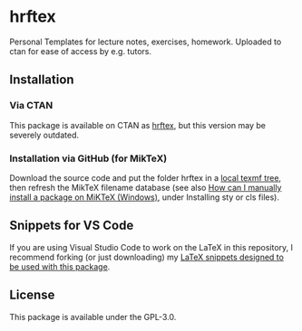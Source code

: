 # hrftex
Personal Templates for lecture notes, exercises, homework. Uploaded to ctan for ease of access by e.g. tutors.

## Installation
### Via CTAN
This package is available on CTAN as [hrftex](https://ctan.org/pkg/hrftex), but this version may be severely outdated.

### Installation via GitHub (for MikTeX)
Download the source code and put the folder hrftex in a 
[local texmf tree](https://tex.stackexchange.com/questions/69483/create-a-local-texmf-tree-in-miktex), 
then refresh the MikTeX filename database (see also [How can I manually install a package on MiKTeX (Windows)](https://tex.stackexchange.com/a/2066/197635), under Installing sty or cls files).

## Snippets for VS Code
If you are using Visual Studio Code to work on the LaTeX in this repository, I recommend forking (or just downloading) my [LaTeX snippets designed to be used with this package](https://github.com/r0uv3n/latex_snippets).

## License
This package is available under the GPL-3.0.

